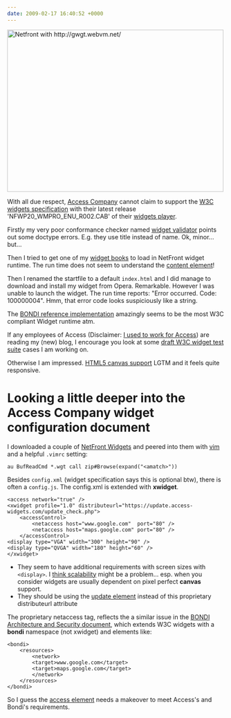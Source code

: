 ```yaml
---
date: 2009-02-17 16:40:52 +0000
---
```


<a href="http://www.flickr.com/photos/hendry/3288146844/" title="Netfront with http://gwgt.webvm.net/ by Kai Hendry, on Flickr"><img src="http://farm4.static.flickr.com/3557/3288146844_e3652b7179.jpg" width="500" height="375" alt="Netfront with http://gwgt.webvm.net/" /></a>

With all due respect, [Access
Company](http://en.wikipedia.org/wiki/Access_Co._Ltd.) cannot claim to support
the [W3C widgets specification](http://dev.w3.org/2006/waf/widgets/) with their
latest release 'NFWP20_WMPRO_ENU_R002.CAB' of their [widgets
player](http://widgets.access-company.com/mobile/en/).

Firstly my very poor conformance checker named [widget
validator](http://wgt.webvm.net/) points out some doctype errors. E.g. they use
title instead of name. Ok, minor... but...

Then I tried to get one of my [widget books](http://gwgt.webvm.net/) to load in
NetFront widget runtime. The run time does not seem to understand the [content
element](http://dev.w3.org/2006/waf/widgets/#the-content-element)!

Then I renamed the startfile to a default `index.html` and I did manage to
download and install my widget from Opera. Remarkable. However I was unable to
launch the widget. The run time reports: "Error occurred. Code: 100000004".
Hmm, that error code looks suspiciously like a string.

The [BONDI reference implementation](http://updates.bondi.omtp.org/) amazingly
seems to be the most W3C compliant Widget runtime atm.

If any employees of Access (Disclaimer: <a
href="http://hendry.iki.fi/cv/resume.html">I used to work for Access</a>) are
reading my (new) blog, I encourage you look at some [draft W3C widget test
suite](http://wgt.webvm.net/qa/) cases I am working on.

Otherwise I am impressed. [HTML5 canvas
support](http://www.whatwg.org/specs/web-apps/current-work/multipage/the-canvas-element.html#the-canvas-element)
LGTM and it feels quite responsive.

# Looking a little deeper into the Access Company widget configuration document

I downloaded a couple of [NetFront
Widgets](http://widgets.access-company.com/mobile/en/) and peered into them
with <a href="http://en.wikipedia.org/wiki/Vim_(text_editor)">vim</a> and a
helpful `.vimrc` setting:

	au BufReadCmd *.wgt call zip#Browse(expand("<amatch>"))

Besides `config.xml` (widget specification says this is optional btw), there is
often a `config.js`. The config.xml is extended with **xwidget**.


    <access network="true" />
    <xwidget profile="1.0" distributeurl="https://update.access-widgets.com/update_check.php">
        <accessControl>
            <netaccess host="www.google.com"  port="80" />
            <netaccess host="maps.google.com" port="80" />
        </accessControl>
    <display type="VGA" width="300" height="90" />
    <display type="QVGA" width="180" height="60" />
    </xwidget>


* They seem to have additional requirements with screen sizes with `<display>`. I [think scalability](http://lists.w3.org/Archives/Public/public-webapps/2009JanMar/0089.html) might be a problem... esp. when you consider widgets are usually dependent on pixel perfect **canvas** support.
* They should be using the [update element](http://dev.w3.org/2006/waf/widgets/#the-update-element) instead of this proprietary distributeurl attribute

The proprietary netaccess tag, reflects the a similar issue in the [BONDI
Architecture and Security
document](http://bondi.omtp.org/BWiki/BONDI%201.0%20Release%20Candidate.aspx),
which extends W3C widgets with a **bondi** namespace (not xwidget) and elements
like:

	<bondi>
		<resources>
			<network>
			<target>www.google.com</target>
			<target>maps.google.com</target>
			</network>
		</resources>
	</bondi>

So I guess the [access
element](http://dev.w3.org/2006/waf/widgets/#the-access-element) needs a
makeover to meet Access's and Bondi's requirements.
